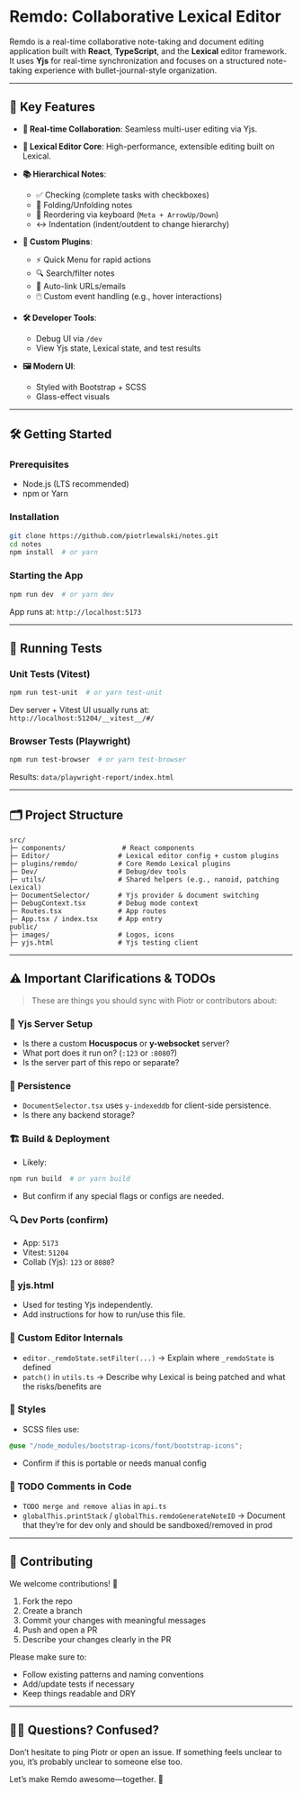 # Remdo: Collaborative Lexical Editor

Remdo is a real-time collaborative note-taking and document editing application built with **React**, **TypeScript**, and the **Lexical** editor framework. It uses **Yjs** for real-time synchronization and focuses on a structured note-taking experience with bullet-journal-style organization.

---

## 🚀 Key Features

* **🔄 Real-time Collaboration**: Seamless multi-user editing via Yjs.
* **🧠 Lexical Editor Core**: High-performance, extensible editing built on Lexical.
* **📚 Hierarchical Notes**:

  * ✅ Checking (complete tasks with checkboxes)
  * 📂 Folding/Unfolding notes
  * 🔀 Reordering via keyboard (`Meta + ArrowUp/Down`)
  * ↔️ Indentation (indent/outdent to change hierarchy)
* **🧩 Custom Plugins**:

  * ⚡ Quick Menu for rapid actions
  * 🔍 Search/filter notes
  * 🔗 Auto-link URLs/emails
  * 🖱️ Custom event handling (e.g., hover interactions)
* **🛠 Developer Tools**:

  * Debug UI via `/dev`
  * View Yjs state, Lexical state, and test results
* **🖼 Modern UI**:

  * Styled with Bootstrap + SCSS
  * Glass-effect visuals

---

## 🛠 Getting Started

### Prerequisites

* Node.js (LTS recommended)
* npm or Yarn

### Installation

```bash
git clone https://github.com/piotrlewalski/notes.git
cd notes
npm install  # or yarn
```

### Starting the App

```bash
npm run dev  # or yarn dev
```

App runs at: `http://localhost:5173`

---

## 🧪 Running Tests

### Unit Tests (Vitest)

```bash
npm run test-unit  # or yarn test-unit
```

Dev server + Vitest UI usually runs at: `http://localhost:51204/__vitest__/#/`

### Browser Tests (Playwright)

```bash
npm run test-browser  # or yarn test-browser
```

Results: `data/playwright-report/index.html`

---

## 🗂 Project Structure

```
src/
├─ components/              # React components
├─ Editor/                 # Lexical editor config + custom plugins
├─ plugins/remdo/          # Core Remdo Lexical plugins
├─ Dev/                    # Debug/dev tools
├─ utils/                  # Shared helpers (e.g., nanoid, patching Lexical)
├─ DocumentSelector/       # Yjs provider & document switching
├─ DebugContext.tsx        # Debug mode context
├─ Routes.tsx              # App routes
├─ App.tsx / index.tsx     # App entry
public/
├─ images/                 # Logos, icons
├─ yjs.html                # Yjs testing client
```

---

## ⚠️ Important Clarifications & TODOs

> These are things you should sync with Piotr or contributors about:

### 🔌 Yjs Server Setup

* Is there a custom **Hocuspocus** or **y-websocket** server?
* What port does it run on? (`:123` or `:8080`?)
* Is the server part of this repo or separate?

### 💾 Persistence

* `DocumentSelector.tsx` uses `y-indexeddb` for client-side persistence.
* Is there any backend storage?

### 🏗 Build & Deployment

* Likely:

```bash
npm run build  # or yarn build
```

* But confirm if any special flags or configs are needed.

### 🔍 Dev Ports (confirm)

* App: `5173`
* Vitest: `51204`
* Collab (Yjs): `123` or `8080`?

### 🧪 yjs.html

* Used for testing Yjs independently.
* Add instructions for how to run/use this file.

### 🧠 Custom Editor Internals

* `editor._remdoState.setFilter(...)` → Explain where `_remdoState` is defined
* `patch()` in `utils.ts` → Describe why Lexical is being patched and what the risks/benefits are

### 🎨 Styles

* SCSS files use:

```scss
@use "/node_modules/bootstrap-icons/font/bootstrap-icons";
```

* Confirm if this is portable or needs manual config

### 🧹 TODO Comments in Code

* `TODO merge and remove alias` in `api.ts`
* `globalThis.printStack` / `globalThis.remdoGenerateNoteID` → Document that they’re for dev only and should be sandboxed/removed in prod

---

## 🤝 Contributing

We welcome contributions! 🎉

1. Fork the repo
2. Create a branch
3. Commit your changes with meaningful messages
4. Push and open a PR
5. Describe your changes clearly in the PR

Please make sure to:

* Follow existing patterns and naming conventions
* Add/update tests if necessary
* Keep things readable and DRY

---

## 🙋‍♂️ Questions? Confused?

Don’t hesitate to ping Piotr or open an issue. If something feels unclear to you, it’s probably unclear to someone else too.

Let’s make Remdo awesome—together. 💪

